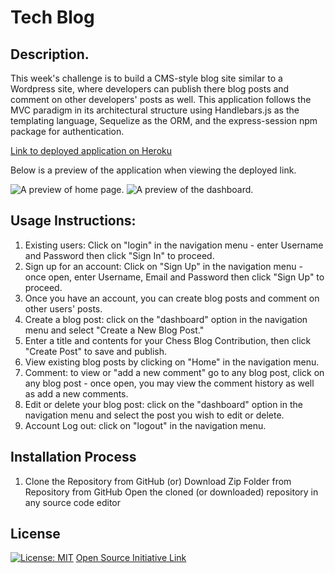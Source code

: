 # Tech Blog

## Description.

This week's challenge is to build a CMS-style blog site similar to a Wordpress site, where developers can publish there blog posts and comment on other developers' posts as well. This application follows the MVC paradigm in its architectural structure using Handlebars.js as the templating language, Sequelize as the ORM, and the express-session npm package for authentication.

[Link to deployed application on Heroku](https://stormy-ridge-77061.herokuapp.com/)

Below is a preview of the application when viewing the deployed link. 

![A preview of home page.](./public/assets/images/previewIndex.png)
![A preview of the dashboard.](./public/assets/images/previewNote.png)

## Usage Instructions:

1. Existing users: Click on "login" in the navigation menu - enter Username and Password then click "Sign In" to proceed.
1. Sign up for an account: Click on "Sign Up" in the navigation menu - once open, enter Username, Email and Password then click "Sign Up" to proceed.
2. Once you have an account, you can create blog posts and comment on other users' posts.
3. Create a blog post: click on the "dashboard" option in the navigation menu and select "Create a New Blog Post."
4. Enter a title and contents for your Chess Blog Contribution, then click "Create Post" to save and publish.
5. View existing blog posts by clicking on "Home" in the navigation menu.
6. Comment: to view or "add a new comment" go to any blog post, click on any blog post - once open, you may view the comment history as well as add a new comments.
7. Edit or delete your blog post: click on the "dashboard" option in the navigation menu and select the post you wish to edit or delete.
8. Account Log out: click on "logout" in the navigation menu.

## Installation Process
1. Clone the Repository from GitHub 
(or) Download Zip Folder from Repository from GitHub
Open the cloned (or downloaded) repository in any source code editor

## License
  
[![License: MIT](https://img.shields.io/badge/License-MIT-yellow.svg)](https://opensource.org/licenses/MIT) [Open Source Initiative Link](https://opensource.org/licenses/MIT)

